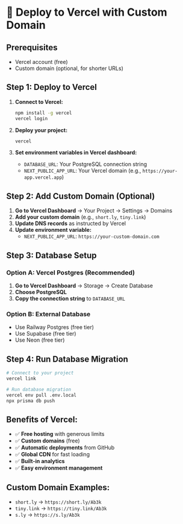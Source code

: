 # 🚀 Deploy to Vercel with Custom Domain

## Prerequisites
- Vercel account (free)
- Custom domain (optional, for shorter URLs)

## Step 1: Deploy to Vercel

1. **Connect to Vercel:**
   ```bash
   npm install -g vercel
   vercel login
   ```

2. **Deploy your project:**
   ```bash
   vercel
   ```

3. **Set environment variables in Vercel dashboard:**
   - `DATABASE_URL`: Your PostgreSQL connection string
   - `NEXT_PUBLIC_APP_URL`: Your Vercel domain (e.g., `https://your-app.vercel.app`)

## Step 2: Add Custom Domain (Optional)

1. **Go to Vercel Dashboard** → Your Project → Settings → Domains
2. **Add your custom domain** (e.g., `short.ly`, `tiny.link`)
3. **Update DNS records** as instructed by Vercel
4. **Update environment variable:**
   - `NEXT_PUBLIC_APP_URL`: `https://your-custom-domain.com`

## Step 3: Database Setup

### Option A: Vercel Postgres (Recommended)
1. **Go to Vercel Dashboard** → Storage → Create Database
2. **Choose PostgreSQL**
3. **Copy the connection string** to `DATABASE_URL`

### Option B: External Database
- Use Railway Postgres (free tier)
- Use Supabase (free tier)
- Use Neon (free tier)

## Step 4: Run Database Migration

```bash
# Connect to your project
vercel link

# Run database migration
vercel env pull .env.local
npx prisma db push
```

## Benefits of Vercel:
- ✅ **Free hosting** with generous limits
- ✅ **Custom domains** (free)
- ✅ **Automatic deployments** from GitHub
- ✅ **Global CDN** for fast loading
- ✅ **Built-in analytics**
- ✅ **Easy environment management**

## Custom Domain Examples:
- `short.ly` → `https://short.ly/Ab3k`
- `tiny.link` → `https://tiny.link/Ab3k`
- `s.ly` → `https://s.ly/Ab3k`
